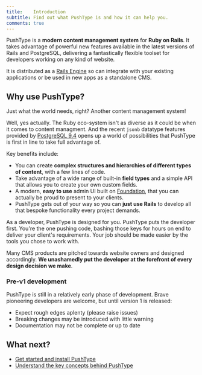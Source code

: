 ```yaml
---
title:    Introduction
subtitle: Find out what PushType is and how it can help you.
comments: true
---
```


PushType is a **modern content management system** for **Ruby on Rails**.  It takes advantage of powerful new features available in the latest versions of Rails and PostgreSQL, delivering a fantastically flexible toolset for developers working on any kind of website.

It is distributed as a [Rails Engine](http://guides.rubyonrails.org/engines.html) so can integrate with your existing applications or be used in new apps as a standalone CMS.

## Why use PushType?

Just what the world needs, right? Another content management system!

Well, yes actually. The Ruby eco-system isn't as diverse as it could be when it comes to content managment. And the recent `jsonb` datatype features provided by [PostgreSQL 9.4](http://www.postgresql.org/docs/9.4/static/release-9-4.html) opens up a world of possibilities that PushType is first in line to take full advantage of.

Key benefits include:

* You can create **complex structures and hierarchies of different types of content**, with a few lines of code.
* Take advantage of a wide range of built-in **field types** and a simple API that allows you to create your own custom fields.
* A modern, **easy to use** admin UI built on [Foundation](http://foundation.zurb.com/), that you can actually be proud to present to your clients.
* PushType gets out of your way so you can **just use Rails** to develop all that bespoke functionality every project demands.

As a developer, PushType is designed for you. PushType puts the developer first. You're the one pushing code, bashing those keys for hours on end to deliver your client's requirements. Your job should be made easier by the tools you chose to work with.

Many CMS products are pitched towards website owners and designed accordingly. **We unashamedly put the developer at the forefront of every design decision we make**.

<div class="panel callout warning">
  <h3>Pre-v1 development</h3>
  <p>PushType is still in a relatively early phase of development. Brave pioneering developers are welcome, but until version 1 is released:</p>
  <ul>
    <li>Expect rough edges aplenty (please raise issues)</li>
    <li>Breaking changes may be introduced with little warning</li>
    <li>Documentation may not be complete or up to date</li>
  </ul>
</div>

## What next?

* [Get started and install PushType](/docs/installation)
* [Understand the key concepts behind PushType](/docs/key-concepts)
